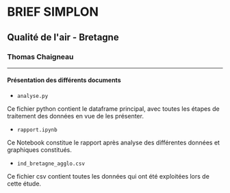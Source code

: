 # BRIEF SIMPLON

## Qualité de l'air - Bretagne

### Thomas Chaigneau

---

#### Présentation des différents documents

- `analyse.py`

Ce fichier python contient le dataframe principal, avec toutes les étapes de traitement des données en vue de les présenter.

- `rapport.ipynb`

Ce Notebook constitue le rapport après analyse des différentes données et graphiques constitués.

- `ind_bretagne_agglo.csv`

Ce fichier csv contient toutes les données qui ont été exploitées lors de cette étude.